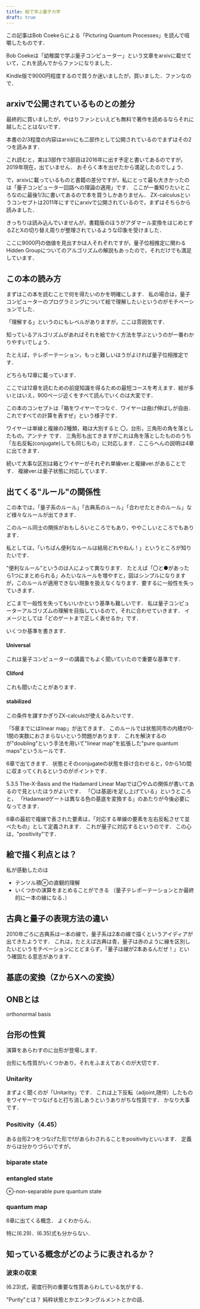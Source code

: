 ```yaml
---
title: 絵で学ぶ量子力学
draft: true
---
```


この記事はBob Coekeらによる「Picturing Quantum Processes」を読んで咀嚼したものです．

Bob Coekeは「幼稚園で学ぶ量子コンピューター」という文章をarxivに載せていて，これを読んでからファンになりました．

Kindle版で9000円程度するので買うか迷いましたが，買いました．ファンなので．

## arxivで公開されているものとの差分
最終的に買いましたが，やはりファンといえども無料で著作を読めるならそれに越したことはないです．

本書の2/3程度の内容はarxivにも二部作として公開されているのでまずはその2つを読みます．

これ読むと，実は3部作で3部目は2016年に出す予定と書いてあるのですが，2019年現在，出ていません．
おそらく本を出せたから満足したのでしょう．

で，arxivに載っているものと書籍の差分ですが，私にとって最も大きかったのは「量子コンピューター回路への理論の適用」です．
ここが一番知りたいところなのに最後1/3に書いてあるので本を買うしかありません．
ZX-calculusというコンセプトは2011年にすでにarxivで公開されているので，まずはそちらから読みました．

きっちりは読み込んでいませんが，書籍版のほうがアダマール変換をはじめとするZとXの切り替え周りが整理されているような印象を受けました．

ここに9000円の価値を見出すかは人それぞれですが，量子位相推定に関わるHidden Groupについてのアルゴリズムの解説もあったので，それだけでも満足しています．

## この本の読み方
まずはこの本を読むことで何を得たいのかを明確にします．
私の場合は，量子コンピューターのプログラミングについて絵で理解したいというのがモチベーションでした．

「理解する」というのにもレベルがありますが，ここは雰囲気です．

知っているアルゴリズムがあればそれを絵でかく方法を学ぶというのが一番わかりやすいでしょう．

たとえば，テレポーテーション，もっと難しいほうがよければ量子位相推定です．

どちらも12章に載っています．

ここでは12章を読むための前提知識を得るための最短コースを考えます．絵が多いとはいえ，900ページ近くをすべて読んでいくのは大変です．

この本のコンセプトは「箱をワイヤーでつなぐ．ワイヤーは曲げ伸ばしが自由．これですべての計算を表すぜ」という様子です．

ワイヤーは単線と複線の2種類，箱は大別すると
〇，台形，三角形の角を落としたもの，アンテナ
です．
三角形も出てきますがこれは角を落としたもののうち「左右反転(conjugate)しても同じもの」に対応します．ここらへんの説明は4章に出てきます．

続いて大事な区別は箱とワイヤーがそれぞれ単線ver.と複線ver.があることです．
複線ver.は量子状態に対応しています．

## 出てくる"ルール"の関係性
この本では，「量子系のルール」「古典系のルール」「合わせたときのルール」など様々なルールが出てきます．

このルール同士の関係がおもしろいところでもあり，ややこしいところでもあります．

私としては，「いちばん便利なルールは結局どれやねん！」というところが知りたいです．

"便利なルール"というのは人によって異なります．
たとえば「〇と●があったら1つにまとめられる」みたいなルールを増やすと，図はシンプルになりますが，このルールが適用できない現象を扱えなくなります．要するに一般性を失っていきます．

どこまで一般性を失ってもいいかという基準も難しいです．
私は量子コンピューターアルゴリズムの理解を目指しているので，それに合わせていきます．
イメージとしては「どのゲートまで正しく表せるか」です．

いくつか基準を書きます．
#### Universal
これは量子コンピューターの講義でもよく聞いていたので重要な基準です．

#### Cliford
これも聞いたことがあります．

#### stabilized
この条件を課すかぎりZX-calculsが使えるみたいです．


「5章までにはlinear map」が出てきます．
このルールでは状態同市の内積が0-1間の実数におさまらないという問題があります．
これを解決するのが"doubling"という手法を用いて"linear map"を拡張した"pure quantum maps"というルールです．

6章で出てきます．
状態とそのconjugateの状態を掛け合わせると，0から1の間に収まってくれるというのがポイントです．



5.3.5 The-X-Basis and the Hadamard Linear Mapでは〇や△の関係が書いてあるので見といたほうがよいです．
「〇は基底iを足し上げている」というところと，
「Hadamardゲートは異なる色の基底を変換する」のあたりが今後必要になってきます．

6章の最初で複線で表された要素は，「対応する単線の要素を左右反転させて並べたもの」として定義されます．
これが量子に対応するというのです．
この心は，"positivity"です．

## 絵で描く利点とは？
私が感動したのは
- テンソル積⊗の直観的理解
- いくつかの演算をまとめることができる
（量子テレポーテーションとか最終的に一本の線になる．）

## 古典と量子の表現方法の違い
2010年ごろに古典系は一本の線で，量子系は2本の線で描くというアイディアが出てきたようです．
これは，たとえば古典は青，量子は赤のように線を区別したいというモチベーションにとどまらず，「量子は線が2本あるんだぜ！」という確固たる意志があります．


## 基底の変換（ZからXへの変換）


## ONBとは
orthonormal basis



## 台形の性質
演算をあらわすのに台形が登場します．

台形にも性質がいくつかあり，それをふまえておくのが大切です．

### Unitarity
まずよく聞くのが「Unitarity」です．
これは上下反転（adjoint,随伴）したものをワイヤーでつなげると打ち消しあうというありがちな性質です．
かなり大事です．

### Positivity（4.45）
ある台形2つをつなげた形でfがあらわされることをpositivityといいます．
定義からは分かりづらいですが，

### biparate state

### entangled state
⊗-non-separable pure quantum state

### quantum map
6章に出てくる概念．
よくわからん．

特に(6.29)．(6.35)式も分からない．


## 知っている概念がどのように表されるか？
### 波束の収束

(6.23)式，密度行列の重要な性質あらわしている気がする．

"Purity"とは？
純粋状態とかエンタングルメントとかの話．